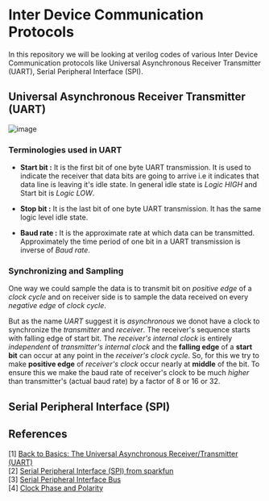 # Inter Device Communication Protocols

In this repository we will be looking at verilog codes of various Inter Device Communication protocols like Universal Asynchronous Receiver Transmitter (UART), Serial Peripheral Interface (SPI).

## Universal Asynchronous Receiver Transmitter (UART)

![image](https://user-images.githubusercontent.com/19650574/37669739-981198a6-2c8d-11e8-80f9-f0b4e0e53fa8.png)

### Terminologies used in UART 

* __Start bit :__
    It is the first bit of one byte UART transmission. It is used to indicate the receiver that data bits are going to arrive i.e it indicates that data line is leaving it's idle state. In general idle state is *Logic HIGH* and Start bit is *Logic LOW*. 

* __Stop bit :__
    It is the last bit of one byte UART transmission. It has the same logic level idle state.

* __Baud rate :__
    It is the approximate rate at which data can be transmitted. Approximately the time period of one bit in a UART transmission is inverse of *Baud rate*.

### Synchronizing and Sampling

One way we could sample the data is to transmit bit on *positive edge* of a *clock cycle* and on receiver side is to sample the data received on every *negative edge* of *clock cycle*.</br>

But as the name *UART* suggest it is *asynchronous* we donot have a clock to synchronize the *transmitter* and *receiver*. The receiver's sequence starts with falling edge of start bit. The *receiver's internal clock* is entirely *independent* of *transmitter's internal clock* and the __falling edge__ of a __start bit__ can occur at any point in the *receiver's clock cycle*. So, for this we try to make __positive edge__ of *receiver's clock* occur nearly at __middle__ of the bit. To ensure this we make the baud rate of receiver's clock to be much *higher* than transmitter's (actual baud rate) by a factor of 8 or 16 or 32.  

## Serial Peripheral Interface (SPI)

## References

[1] [Back to Basics: The Universal Asynchronous Receiver/Transmitter (UART)](https://www.allaboutcircuits.com/technical-articles/back-to-basics-the-universal-asynchronous-receiver-transmitter-uart/)</br>
[2] [Serial Peripheral Interface (SPI) from sparkfun](https://learn.sparkfun.com/tutorials/serial-peripheral-interface-spi)</br>
[3] [Serial Peripheral Interface Bus](https://en.wikipedia.org/wiki/Serial_Peripheral_Interface_Bus)</br>
[4] [Clock Phase and Polarity](http://dlnware.com/dll/Clock-Phase-and-Polarity)</br>
